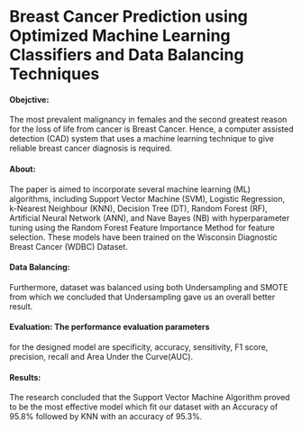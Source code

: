 # Breast Cancer Prediction using Optimized Machine Learning Classifiers and Data Balancing Techniques

#### Obejctive:
The most prevalent malignancy in females and 
the second greatest reason for the loss of life from cancer is 
Breast Cancer. Hence, a computer assisted detection (CAD) 
system that uses a machine learning technique to give reliable 
breast cancer diagnosis is required. 
#### About:
The paper is aimed to 
incorporate several machine learning (ML) algorithms, 
including Support Vector Machine (SVM), Logistic 
Regression, k-Nearest Neighbour (KNN), Decision Tree (DT), 
Random Forest (RF), Artificial Neural Network (ANN), and 
Nave Bayes (NB) with hyperparameter tuning using the 
Random Forest Feature Importance Method for feature
selection. These models have been trained on the Wisconsin 
Diagnostic Breast Cancer (WDBC) Dataset. 

#### Data Balancing: 
Furthermore, dataset was balanced using both Undersampling and SMOTE 
from which we concluded that Undersampling gave us an 
overall better result. 

#### Evaluation: The performance evaluation parameters 
for the designed model are specificity, accuracy, sensitivity, F1 
score, precision, recall and Area Under the Curve(AUC). 

#### Results:
The 
research concluded that the Support Vector Machine 
Algorithm proved to be the most effective model which fit our 
dataset with an Accuracy of 95.8% followed by KNN with an 
accuracy of 95.3%. 
